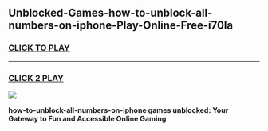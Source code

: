 
## Unblocked-Games-how-to-unblock-all-numbers-on-iphone-Play-Online-Free-i70la
<h3>
<a href="https://premium76.site?title=how-to-unblock-all-numbers-on-iphone&ref=26A">CLICK TO PLAY</a></h3>
<hr>

<h3>
<a href="https://premium76.site?title=how-to-unblock-all-numbers-on-iphone&ref=26A">CLICK 2 PLAY</a>
  
</h3>

<a href="https://premium76.site?title=how-to-unblock-all-numbers-on-iphone&ref=26A"><img src="https://clearcache.store/games.png"></a>


**how-to-unblock-all-numbers-on-iphone games unblocked: Your Gateway to Fun and Accessible Online Gaming**
